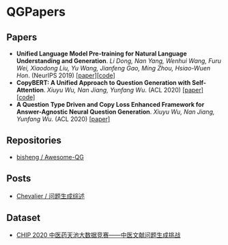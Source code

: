 # QGPapers

## Papers
- **Unified Language Model Pre-training for Natural Language Understanding and Generation**. *Li Dong, Nan Yang, Wenhui Wang, Furu Wei, Xiaodong Liu, Yu Wang, Jianfeng Gao, Ming Zhou, Hsiao-Wuen Hon*. (NeurIPS 2019) [[paper]](https://arxiv.org/abs/1905.03197)[[code]](https://github.com/microsoft/unilm/tree/master/unilm-v1)
- **CopyBERT: A Unified Approach to Question Generation with Self-Attention**. *Xiuyu Wu, Nan Jiang, Yunfang Wu*. (ACL 2020) [[paper]](https://www.aclweb.org/anthology/2020.nlp4convai-1.3/)[[code]](https://github.com/StalVars/CopyBERT)
- **A Question Type Driven and Copy Loss Enhanced Framework
for Answer-Agnostic Neural Question Generation**. *Xiuyu Wu, Nan Jiang, Yunfang Wu*. (ACL 2020) [[paper]](https://arxiv.org/abs/2005.11665)

## Repositories
- [bisheng / Awesome-QG](https://github.com/bisheng/Awesome-QG)

## Posts
- [Chevalier / 问题生成综述](https://zhuanlan.zhihu.com/p/77151352)

## Dataset
- [CHIP 2020 中医药天池大数据竞赛——中医文献问题生成挑战](https://tianchi.aliyun.com/competition/entrance/531824/introduction)
